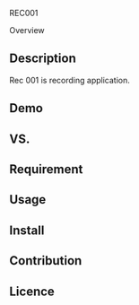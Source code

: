 REC001

Overview

## Description
Rec 001 is recording application.

## Demo

## VS. 

## Requirement

## Usage

## Install

## Contribution

## Licence
